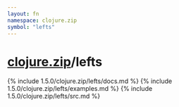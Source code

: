 ```yaml
---
layout: fn
namespace: clojure.zip
symbol: "lefts"
---
```


# [clojure.zip](../)/lefts

{% include 1.5.0/clojure.zip/lefts/docs.md %}
{% include 1.5.0/clojure.zip/lefts/examples.md %}
{% include 1.5.0/clojure.zip/lefts/src.md %}

